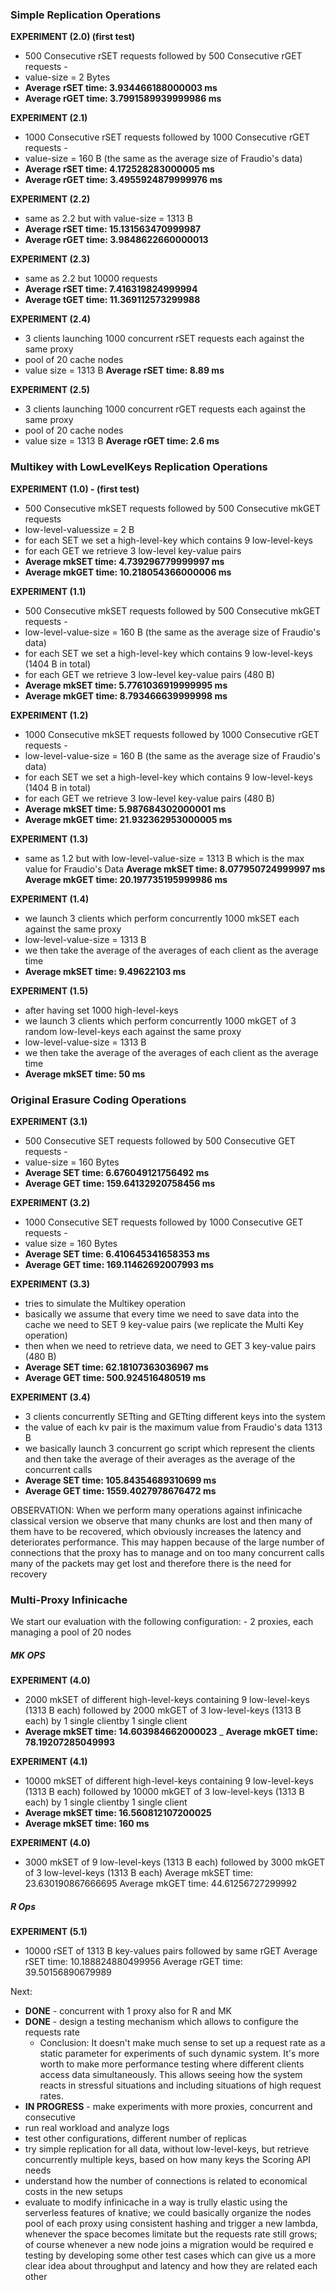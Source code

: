 ### Simple Replication Operations

   **EXPERIMENT (2.0) (first test)**
   - 500 Consecutive rSET requests followed by 500 Consecutive rGET requests -
   - value-size = 2 Bytes
   - **Average rSET time:  3.934466188000003 ms**
   - **Average rGET time:  3.7991589939999986 ms**

   **EXPERIMENT (2.1)**
   - 1000 Consecutive rSET requests followed by 1000 Consecutive rGET requests -
   - value-size = 160 B (the same as the average size of Fraudio's data)
   - **Average rSET time:  4.172528283000005 ms**
   - **Average rGET time:  3.4955924879999976 ms**

   **EXPERIMENT (2.2)**
   - same as 2.2 but with value-size = 1313 B
   - **Average rSET time:  15.131563470999987**
   - **Average rGET time:  3.9848622660000013**
   
   **EXPERIMENT (2.3)**
   - same as 2.2 but 10000 requests
   - **Average rSET time:  7.416319824999994**
   - **Average tGET time:  11.369112573299988**

   **EXPERIMENT (2.4)**
   - 3 clients launching 1000 concurrent rSET requests each against the same proxy
   - pool of 20 cache nodes
   - value size = 1313 B
   **Average rSET time: 8.89 ms**

   **EXPERIMENT (2.5)**
   - 3 clients launching 1000 concurrent rGET requests each against the same proxy
   - pool of 20 cache nodes
   - value size = 1313 B
   **Average rGET time: 2.6 ms**

### Multikey with LowLevelKeys Replication Operations

   **EXPERIMENT (1.0) - (first test)**
   - 500 Consecutive mkSET requests followed by 500 Consecutive mkGET requests
   - low-level-valuessize = 2 B
   - for each SET we set a  high-level-key which contains 9 low-level-keys
   - for each GET we retrieve 3 low-level key-value pairs
   - **Average mkSET time:  4.739296779999997 ms**
   - **Average mkGET time:  10.218054366000006 ms**

   **EXPERIMENT (1.1)**
   - 500 Consecutive mkSET requests followed by 500 Consecutive mkGET requests -
   - low-level-value-size = 160 B (the same as the average size of Fraudio's data)
   - for each SET we set a  high-level-key which contains 9 low-level-keys (1404 B in total)
   - for each GET we retrieve 3 low-level key-value pairs (480 B)
   - **Average mkSET time:  5.7761036919999995 ms**
   - **Average mkGET time:  8.793466639999998 ms**

   **EXPERIMENT (1.2)**
   - 1000 Consecutive mkSET requests followed by 1000 Consecutive rGET requests -
   - low-level-value-size = 160 B (the same as the average size of Fraudio's data)
   - for each SET we set a  high-level-key which contains 9 low-level-keys (1404 B in total)
   - for each GET we retrieve 3 low-level key-value pairs (480 B)
   - **Average mkSET time:  5.987684302000001 ms**
   - **Average mkGET time:  21.932362953000005 ms**

   **EXPERIMENT (1.3)**
   - same as 1.2 but with low-level-value-size = 1313 B which is the max value for Fraudio's Data
   **Average mkSET time:  8.077950724999997 ms**
   **Average mkGET time:  20.197735195999986 ms**

   **EXPERIMENT (1.4)**
   - we launch 3 clients which perform concurrently 1000 mkSET each against the same proxy
   - low-level-value-size = 1313 B
   - we then take the average of the averages of each client as the average time
   - **Average mkSET time:  9.49622103 ms**

   **EXPERIMENT (1.5)**
   - after having set 1000 high-level-keys
   - we launch 3 clients which perform concurrently 1000 mkGET
   of 3 random low-level-keys each against the same proxy
   - low-level-value-size = 1313 B
   - we then take the average of the averages of each client as the average time
   - **Average mkSET time:  50 ms**

### Original Erasure Coding Operations

   **EXPERIMENT (3.1)**
   - 500 Consecutive SET requests followed by 500 Consecutive GET requests -
   - value-size = 160 Bytes
   - **Average SET time:  6.676049121756492 ms**
   - **Average GET time:  159.64132920758456 ms**

   **EXPERIMENT (3.2)**
   - 1000 Consecutive SET requests followed by 1000 Consecutive GET requests -
   - value size = 160 Bytes
   - **Average SET time:  6.410645341658353 ms**
   - **Average GET time:  169.11462692007993 ms**

   **EXPERIMENT (3.3)**
   - tries to simulate the Multikey operation
   - basically we assume that every time we need to save data into the cache
   we need to SET 9 key-value pairs (we replicate the Multi Key operation)
   - then when we need to retrieve data, we need to GET 3 key-value pairs (480 B)
   - **Average SET time:  62.18107363036967 ms**
   - **Average GET time:  500.924516480519 ms**

   **EXPERIMENT (3.4)**
   - 3 clients concurrently SETting and GETting different keys into the system
   - the value of each kv pair is the maximum value from Fraudio's data 1313 B
   - we basically launch 3 concurrent go script which represent the clients and
   then take the average of their averages as the average of the concurrent calls
   - **Average SET time:  105.84354689310699 ms**
   - **Average GET time:  1559.4027978676472 ms**

   OBSERVATION:
   When we perform many operations against infinicache classical version we observe
   that many chunks are lost and then many of them have to be recovered, which obviously
   increases the latency and deteriorates performance. This may happen because of the
   large number of connections that the proxy has to manage and on too many concurrent
   calls many of the packets may get lost and therefore there is the need for recovery

### Multi-Proxy Infinicache

   We start our evaluation with the following configuration:
        - 2 proxies, each managing a pool of 20 nodes

   ##### MK OPS
   
  **EXPERIMENT (4.0)**
  - 2000 mkSET of different high-level-keys containing 9
     low-level-keys (1313 B each) followed by 2000 mkGET of 
     3 low-level-keys (1313 B each) by 1 single clientby 1 single client
  - **Average mkSET time:  14.603984662000023**
  _ **Average mkGET time:  78.19207285049993**
   
   **EXPERIMENT (4.1)**
   - 10000 mkSET of different high-level-keys containing 9
   low-level-keys (1313 B each) followed by 10000 mkGET of 
   3 low-level-keys (1313 B each) by 1 single clientby 1 single client
   - **Average mkSET time:  16.560812107200025**
   - **Average mkSET time:  160 ms**
   
   
   **EXPERIMENT (4.0)**
   - 3000 mkSET of 9 low-level-keys (1313 B each) followed by 
   3000 mkGET of 3 low-level-keys (1313 B each)
   Average mkSET time:  23.630190867666695
   Average mkGET time:  44.61256727299992

   ##### R Ops
   
   **EXPERIMENT (5.1)**
   - 10000 rSET of 1313 B key-values pairs followed by same rGET
   Average rSET time:  10.188824880499956
   Average rGET time:  39.50156890679989
   

   Next:
   - **DONE** - concurrent with 1 proxy also for R and MK
   - **DONE** - design a testing mechanism which allows to configure the requests rate
        - Conclusion: It doesn't make much sense to set up a request rate as a static parameter for experiments 
        of such dynamic system. It's more worth to make more performance testing where different clients access 
        data simultaneously. This allows seeing how the system reacts in stressful situations and 
        including situations of high request rates.
   - **IN PROGRESS** - make experiments with more proxies, concurrent and consecutive
   - run real workload and analyze logs
   - test other configurations, different number of replicas
   - try simple replication for all data, without low-level-keys,
   but retrieve concurrently multiple keys, based on how many keys
   the Scoring API needs
   - understand how the number of connections is related to economical
   costs in the new setups
   - evaluate to modify infinicache in a way is trully elastic using
   the serverless features of knative; we could basically organize
   the nodes pool of each proxy using consistent hashing and trigger
   a new lambda, whenever the space becomes limitate but the requests
   rate still grows; of course whenever a new node joins a migration
   would be required
e testing by developing some other test cases which can give us a more clear idea about throughput and latency and how they are related each other